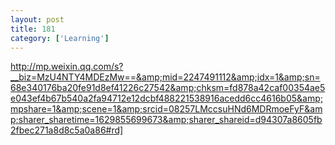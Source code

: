 ```yaml
---
layout: post
title: 181
category: ['Learning']
---
```


http://mp.weixin.qq.com/s?__biz=MzU4NTY4MDEzMw==&amp;mid=2247491112&amp;idx=1&amp;sn=68e340176ba20fe91d8ef41226c27542&amp;chksm=fd878a42caf00354ae5e043ef4b67b540a2fa94712e12dcbf488221538916acedd6cc4616b05&amp;mpshare=1&amp;scene=1&amp;srcid=08257LMccsuHNd6MDRmoeFyF&amp;sharer_sharetime=1629855699673&amp;sharer_shareid=d94307a8605fb2fbec271a8d8c5a0a86#rd]


